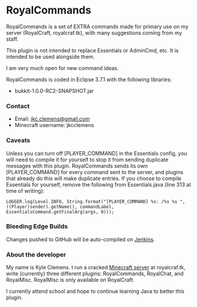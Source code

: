 RoyalCommands
=============

RoyalCommands is a set of EXTRA commands made for primary use on my server (RoyalCraft, royalcraf.tk), with many suggestions coming from my staff.

This plugin is not intended to replace Essentials or AdminCmd, etc. It is intended to be used alongside them.

I am very much open for new command ideas.

RoyalCommands is coded in Eclipse 3.7.1 with the following libraries:

 * bukkit-1.0.0-RC2-SNAPSHOT.jar

### Contact

 * Email: jkc.clemens@gmail.com
 * Minecraft username: jkcclemens

### Caveats

Unless you can turn off [PLAYER_COMMAND] in the Essentials config, you will need to compile it for yourself to stop it from sending duplicate messages with this plugin.
RoyalCommands sends its own [PLAYER_COMMAND] for every command sent to the server, and plugins that already do this will make duplicate entries. If you choose to
compile Essentials for yourself, remove the following from Essentials.java (line 313 at time of writing):

	LOGGER.log(Level.INFO, String.format("[PLAYER_COMMAND] %s: /%s %s ", ((Player)sender).getName(), commandLabel, EssentialsCommand.getFinalArg(args, 0)));

### Bleeding Edge Builds

Changes pushed to GitHub will be auto-compiled on [Jenkins](http://royalcraftci.no-ip.org).

### About the developer

My name is Kyle Clemens. I run a cracked [Minecraft server](http://royalcraf.tk) at royalcraf.tk, write (currently) three different plugins: RoyalCommands, RoyalChat, and RoyalMisc.
RoyalMisc is only available on RoyalCraft.

I currently attend school and hope to continue learning Java to better this plugin.
